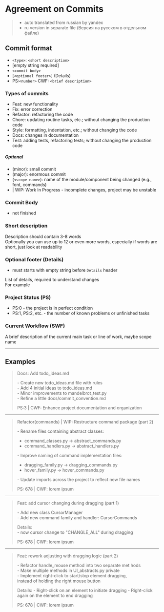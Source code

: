    # Agreement on Commits

> - auto translated from russian by yandex  
> - ru version in separate file (Версия на русском в отдельном файле)

   ## Commit format
 - `<type>`: `<short description>`
 - [empty string required]
 - `<commit body>`
 - [`<optional footer>`] (Details)
 - PS:`<number>` CWF: `<brief description>`

  ### Types of commits
   - Feat: new functionality
   - Fix: error correction
   - Refactor: refactoring the code
   - Chore: updating routine tasks, etc.; without changing the production code
   - Style: formatting, indentation, etc.; without changing the code
   - Docs: changes in documentation
   - Test: adding tests, refactoring tests; without changing the production code

##### Optional
   - (minor): small commit
   - (major): enormous commit
   - (`<scope name>`): name of the module/component being changed (e.g., font, commands)
   - | WIP: Work In Progress - incomplete changes, project may be unstable

  ### Commit Body
 - not finished

  ### Short description
   Description should contain 3-8 words  
   Optionally you can use up to 12 or even more words, especially if words are short, just look at readability

  ### Optional footer (Details)
   - must starts with empty string before `Details` header

List of details, required to understand changes  
For example 

  ### Project Status (PS)
   - PS:0 - the project is in perfect condition
   - PS:1, PS:2, etc. - the number of known problems or unfinished tasks

  ### Current Workflow (SWF)
A brief description of the current main task or line of work, maybe scope name

---

## Examples

> Docs: Add todo_ideas.md
>
> &#45; Create new todo_ideas.md file with rules  
> &#45; Add 4 initial ideas to todo_ideas.md  
> &#45; Minor improvements to mandelbrot_test.py  
> &#45; Refine a little docs/commit_convention.md  
> 
> PS:3 | CWF: Enhance project documentation and organization

---

> Refactor(commands) | WIP: Restructure command package (part 2)
> 
> &#45; Rename files containing abstract classes:  
>   - command_classes.py -> abstract_commands.py  
>   - command_handlers.py -> abstract_handlers.py  
>
> &#45; Improve naming of command implementation files:  
>   - dragging_family.py -> dragging_commands.py  
>   - hover_family.py -> hover_commands.py  
> 
> &#45; Update imports across the project to reflect new file names
> 
> PS: 678 | CWF: lorem ipsum

---

> Feat: add cursor changing during dragging (part 1)
> 
> &#45; Add new class CursorManager  
> &#45; Add new command family and handler: CursorCommands  
> 
> Details:  
> &#45; now cursor change to "CHANGLE_ALL" during dragging  
> 
> PS: 678 | CWF: lorem ipsum

---

> Feat: rework adjusting with dragging logic (part 2)
>  
> &#45; Refactor handle_mouse method into two separate met hods  
> &#45; Make multiple methods in UI_abstracts.py private  
> &#45; Implement right-click to start/stop element dragging,  
> instead of holding the right mouse button
> 
> Details:
> &#45; Right-click on an element to initiate dragging
> &#45; Right-click again on the element to end dragging  
> 
> PS: 678 | CWF: lorem ipsum